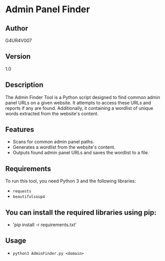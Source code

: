 # Admin Panel Finder

## Author
G4UR4V007

## Version
1.0

## Description
The Admin Finder Tool is a Python script designed to find common admin panel URLs on a given website. It attempts to access these URLs and reports if any are found. Additionally, it containing a wordlist of unique words extracted from the website's content.

## Features
- Scans for common admin panel paths.
- Generates a wordlist from the website's content.
- Outputs found admin panel URLs and saves the wordlist to a file.

## Requirements
To run this tool, you need Python 3 and the following libraries:

- `requests`
- `beautifulsoup4`

## You can install the required libraries using pip:
- 'pip install -r requirements.txt'

## Usage
- `python3 AdminFinder.py <domain>`
